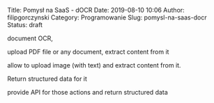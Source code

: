 Title: Pomysł na SaaS - dOCR
Date: 2019-08-10 10:06
Author: filipgorczynski
Category: Programowanie
Slug: pomysl-na-saas-docr
Status: draft

document OCR,

upload PDF file or any document, extract content from it

allow to upload image (with text) and extract content from it.

Return structured data for it

provide API for those actions and return structured data
